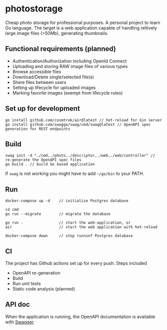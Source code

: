 # photostorage
Cheap photo storage for professional purposes. A personal project to learn Go language. 
The target is a web application capable of handling reltively large image files (>50Mb), generating thumbnails.

## Functional requirements (planned)
- Authentication/Authorization including OpenId Connect
- Uploading and storing RAW image files of various types
- Browse accessible files
- Download/Delete single/selected file(s)
- Share files between users
- Setting up lifecycle for uploaded images
- Marking favorite images (exempt from lifecycle rules)

## Set up for development
```
go install github.com/cosmtrek/air@latest // hot-reload for Gin server
go install github.com/swaggo/swag/cmd/swag@latest // OpenAPI spec generation for REST endpoints
```

## Build
```
swag init -d "./cmd,./photo,./descriptor,./web,./web/controller" // re-generate the OpenAPI spec files
go build . // build Go based application
```
If `swag` is not working you might have to add `~/go/bin` to  your PATH.

## Run
```
docker-compose up -d    // initialize Postgres database

cd cmd
go run --migrate        // migrate the database

go run .                // start the web-application, or
air                     // start the web application with hot-reload

docker-compose down     // stop runninf Postgres database 
```

## CI
The project has Github actions set up for every push.
Steps included
- OpenAPI re-generation
- Build 
- Run unit tests
- Static code analysis (planned)

## API doc
When the application is running, the OpenAPI documentation is available with [Swagger](http://localhost:8080/swagger/doc.json).

